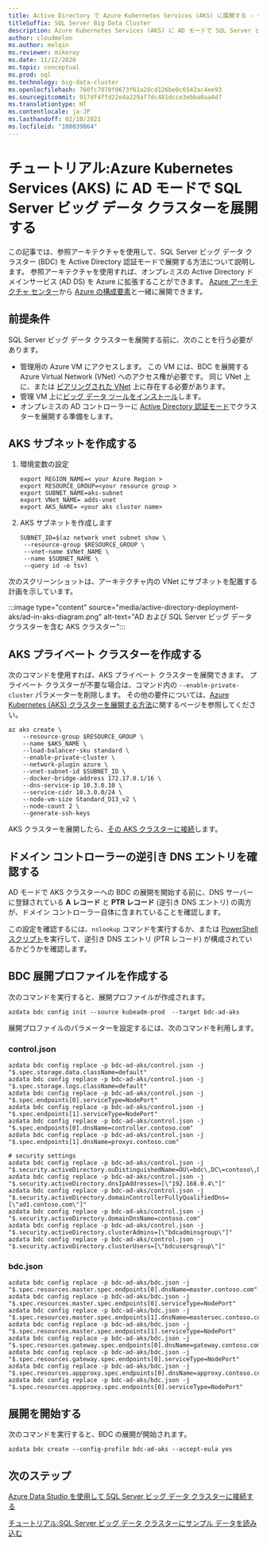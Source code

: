 ```yaml
---
title: Active Directory で Azure Kubernetes Services (AKS) に展開する - チュートリアル
titleSuffix: SQL Server Big Data Cluster
description: Azure Kubernetes Services (AKS) に AD モードで SQL Server ビッグ データ クラスターを展開する方法について説明します。
author: cloudmelon
ms.author: melqin
ms.reviewer: mikeray
ms.date: 11/12/2020
ms.topic: conceptual
ms.prod: sql
ms.technology: big-data-cluster
ms.openlocfilehash: 760fc7070f0673f61a28cd126be0c6542ac4ee93
ms.sourcegitcommit: 917df4ffd22e4a229af7dc481dcce3ebba0aa4d7
ms.translationtype: HT
ms.contentlocale: ja-JP
ms.lasthandoff: 02/10/2021
ms.locfileid: "100039864"
---
```

# <a name="tutorial-deploy-sql-server-big-data-clusters-in-ad-mode-on-azure-kubernetes-services-aks"></a>チュートリアル:Azure Kubernetes Services (AKS) に AD モードで SQL Server ビッグ データ クラスターを展開する

この記事では、参照アーキテクチャを使用して、SQL Server ビッグ データ クラスター (BDC) を Active Directory 認証モードで展開する方法について説明します。 参照アーキテクチャを使用すれば、オンプレミスの Active Directory ドメインサービス (AD DS) を Azure に拡張することができます。 [Azure アーキテクチャ センター](https://github.com/mspnp/identity-reference-architectures/tree/master/adds-extend-domain)から [Azure の構成要素](https://github.com/mspnp/template-building-blocks/wiki/Install-Azure-Building-Blocks)と一緒に展開できます。

## <a name="prerequisites"></a>前提条件

SQL Server ビッグ データ クラスターを展開する前に、次のことを行う必要があります。

* 管理用の Azure VM にアクセスします。 この VM には、BDC を展開する Azure Virtual Network (VNet) へのアクセス権が必要です。 同じ VNet 上に、または [ピアリングされた VNet](/azure/virtual-network/virtual-network-manage-peering) 上に存在する必要があります。
* 管理 VM 上に[ビッグ データ ツールをインストール](deploy-big-data-tools.md)します。
* オンプレミスの AD コントローラーに [Active Directory 認証モード](active-directory-prerequisites.md)でクラスターを展開する準備をします。

## <a name="create-aks-subnet"></a>AKS サブネットを作成する

1. 環境変数の設定

   ```console
   export REGION_NAME=< your Azure Region >
   export RESOURCE_GROUP=<your resource group >
   export SUBNET_NAME=aks-subnet
   export VNet_NAME= adds-vnet
   export AKS_NAME= <your aks cluster name>
   ```

1. AKS サブネットを作成します

   ```console
   SUBNET_ID=$(az network vnet subnet show \
    --resource-group $RESOURCE_GROUP \
    --vnet-name $VNet_NAME \
    --name $SUBNET_NAME \
    --query id -o tsv)
   ```

次のスクリーンショットは、アーキテクチャ内の VNet にサブネットを配置する計画を示しています。

:::image type="content" source="media/active-directory-deployment-aks/ad-in-aks-diagram.png" alt-text="AD および SQL Server ビッグ データ クラスターを含む AKS クラスター":::

## <a name="create-an-aks-private-cluster"></a>AKS プライベート クラスターを作成する

次のコマンドを使用すれば、AKS プライベート クラスターを展開できます。 プライベート クラスターが不要な場合は、コマンド内の `--enable-private-cluster` パラメーターを削除します。 その他の要件については、[Azure Kubernetes (AKS) クラスターを展開する方法](/azure/aks/tutorial-kubernetes-deploy-cluster)に関するページを参照してください。

```azurecli
az aks create \
    --resource-group $RESOURCE_GROUP \
    --name $AKS_NAME \
    --load-balancer-sku standard \
    --enable-private-cluster \
    --network-plugin azure \
    --vnet-subnet-id $SUBNET_ID \
    --docker-bridge-address 172.17.0.1/16 \
    --dns-service-ip 10.3.0.10 \
    --service-cidr 10.3.0.0/24 \
    --node-vm-size Standard_D13_v2 \
    --node-count 2 \
    --generate-ssh-keys
```

AKS クラスターを展開したら、[その AKS クラスターに接続](/azure/aks/tutorial-kubernetes-deploy-cluster#connect-to-cluster-using-kubectl)します。

## <a name="verify-reverse-dns-entry-for-domain-controller"></a>ドメイン コントローラーの逆引き DNS エントリを確認する

AD モードで AKS クラスターへの BDC の展開を開始する前に、DNS サーバーに登録されている **A レコード** と **PTR レコード** (逆引き DNS エントリ) の両方が、ドメイン コントローラー自体に含まれていることを確認します。

この設定を確認するには、`nslookup` コマンドを実行するか、または [PowerShell スクリプト](troubleshoot-ad-reverse-lookup-zone.md)を実行して、逆引き DNS エントリ (PTR レコード) が構成されているかどうかを確認します。

## <a name="create-bdc-deployment-profile"></a>BDC 展開プロファイルを作成する

次のコマンドを実行すると、展開プロファイルが作成されます。

```console
azdata bdc config init --source kubeadm-prod  --target bdc-ad-aks
```

展開プロファイルのパラメーターを設定するには、次のコマンドを利用します。

### <a name="controljson"></a>control.json

```console
azdata bdc config replace -p bdc-ad-aks/control.json -j "$.spec.storage.data.className=default"
azdata bdc config replace -p bdc-ad-aks/control.json -j "$.spec.storage.logs.className=default"
azdata bdc config replace -p bdc-ad-aks/control.json -j "$.spec.endpoints[0].serviceType=NodePort"
azdata bdc config replace -p bdc-ad-aks/control.json -j "$.spec.endpoints[1].serviceType=NodePort"
azdata bdc config replace -p bdc-ad-aks/control.json -j "$.spec.endpoints[0].dnsName=controller.contoso.com"
azdata bdc config replace -p bdc-ad-aks/control.json -j "$.spec.endpoints[1].dnsName=proxys.contoso.com"

# security settings 
azdata bdc config replace -p bdc-ad-aks/control.json -j "$.security.activeDirectory.ouDistinguishedName=OU\=bdc\,DC\=contoso\,DC\=com"
azdata bdc config replace -p bdc-ad-aks/control.json -j "$.security.activeDirectory.dnsIpAddresses=[\"192.168.0.4\"]"
azdata bdc config replace -p bdc-ad-aks/control.json -j "$.security.activeDirectory.domainControllerFullyQualifiedDns=[\"ad1.contoso.com\"]"
azdata bdc config replace -p bdc-ad-aks/control.json -j "$.security.activeDirectory.domainDnsName=contoso.com"
azdata bdc config replace -p bdc-ad-aks/control.json -j "$.security.activeDirectory.clusterAdmins=[\"bdcadminsgroup\"]"
azdata bdc config replace -p bdc-ad-aks/control.json -j "$.security.activeDirectory.clusterUsers=[\"bdcusersgroup\"]"
```

### <a name="bdcjson"></a>bdc.json

```console
azdata bdc config replace -p bdc-ad-aks/bdc.json -j "$.spec.resources.master.spec.endpoints[0].dnsName=master.contoso.com"
azdata bdc config replace -p bdc-ad-aks/bdc.json -j "$.spec.resources.master.spec.endpoints[0].serviceType=NodePort"
azdata bdc config replace -p bdc-ad-aks/bdc.json -j "$.spec.resources.master.spec.endpoints[1].dnsName=mastersec.contoso.com"
azdata bdc config replace -p bdc-ad-aks/bdc.json -j "$.spec.resources.master.spec.endpoints[1].serviceType=NodePort"
azdata bdc config replace -p bdc-ad-aks/bdc.json -j "$.spec.resources.gateway.spec.endpoints[0].dnsName=gateway.contoso.com"
azdata bdc config replace -p bdc-ad-aks/bdc.json -j "$.spec.resources.gateway.spec.endpoints[0].serviceType=NodePort"
azdata bdc config replace -p bdc-ad-aks/bdc.json -j "$.spec.resources.appproxy.spec.endpoints[0].dnsName=approxy.contoso.com"
azdata bdc config replace -p bdc-ad-aks/bdc.json -j "$.spec.resources.appproxy.spec.endpoints[0].serviceType=NodePort"
```

## <a name="initiate-deployment"></a>展開を開始する

次のコマンドを実行すると、BDC の展開が開始されます。

```console
azdata bdc create --config-profile bdc-ad-aks --accept-eula yes
```

## <a name="next-steps"></a>次のステップ

[Azure Data Studio を使用して SQL Server ビッグ データ クラスターに接続する](connect-to-big-data-cluster.md)

[チュートリアル:SQL Server ビッグ データ クラスターにサンプル データを読み込む](tutorial-load-sample-data.md)